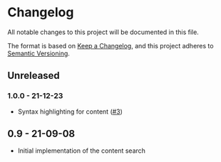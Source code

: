 # Changelog
All notable changes to this project will be documented in this file.

The format is based on [Keep a Changelog](https://keepachangelog.com/en/1.0.0/),
and this project adheres to [Semantic Versioning](https://semver.org/spec/v2.0.0.html).

## Unreleased

### 1.0.0 - 21-12-23
- Syntax highlighting for content ([#3](https://github.com/scm-manager/scm-content-search-plugin/pull/3))

## 0.9 - 21-09-08
- Initial implementation of the content search
